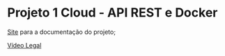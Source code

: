 # Projeto 1 Cloud - API REST e Docker

[Site](https://delucca990.github.io/Cloud-RESTful-API) para a documentação do projeto;

[Vídeo Legal](https://www.youtube.com/watch?v=ApMrILhTulI)
